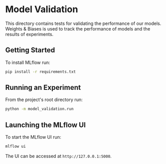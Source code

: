 # Model Validation

This directory contains tests for validating the performance of our models. Weights & Biases is used to track the performance of models and the results of experiments.

## Getting Started

To install MLflow run:

```bash
pip install -r requirements.txt
```

## Running an Experiment

From the project's root directory run:

```bash
python -m model_validation.run
```

## Launching the MLflow UI

To start the MLflow UI run:
```bash
mlflow ui
```

The UI can be accessed at `http://127.0.0.1:5000`.
